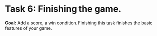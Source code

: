 # Task 6: Finishing the game.

**Goal:** Add a score, a win condition. Finishing this task finishes the basic
features of your game.